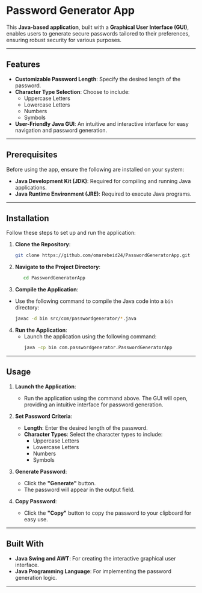 # Password Generator App

This **Java-based application**, built with a **Graphical User Interface (GUI)**, enables users to generate secure passwords tailored to their preferences, ensuring robust security for various purposes.

---

## Features

- **Customizable Password Length**: Specify the desired length of the password.
- **Character Type Selection**: Choose to include:
  - Uppercase Letters
  - Lowercase Letters
  - Numbers
  - Symbols
- **User-Friendly Java GUI**: An intuitive and interactive interface for easy navigation and password generation.

---

## Prerequisites

Before using the app, ensure the following are installed on your system:

- **Java Development Kit (JDK)**: Required for compiling and running Java applications.
- **Java Runtime Environment (JRE)**: Required to execute Java programs.

---

## Installation

Follow these steps to set up and run the application:

1. **Clone the Repository**:
   ```bash
   git clone https://github.com/omarebeid24/PasswordGeneratorApp.git

2. **Navigate to the Project Directory**:
    ```bash
       cd PasswordGeneratorApp

  3. **Compile the Application**:
   - Use the following command to compile the Java code into a `bin` directory:
     ```bash
     javac -d bin src/com/passwordgenerator/*.java
     ```

4. **Run the Application**:
   - Launch the application using the following command:
     ```bash
     java -cp bin com.passwordgenerator.PasswordGeneratorApp
     ```

---

## Usage

1. **Launch the Application**:
   - Run the application using the command above. The GUI will open, providing an intuitive interface for password generation.

2. **Set Password Criteria**:
   - **Length**: Enter the desired length of the password.
   - **Character Types**: Select the character types to include:
     - Uppercase Letters
     - Lowercase Letters
     - Numbers
     - Symbols

3. **Generate Password**:
   - Click the **"Generate"** button.
   - The password will appear in the output field.

4. **Copy Password**:
   - Click the **"Copy"** button to copy the password to your clipboard for easy use.

---

## Built With

- **Java Swing and AWT**: For creating the interactive graphical user interface.
- **Java Programming Language**: For implementing the password generation logic.

---


